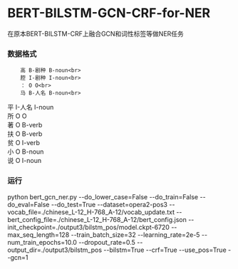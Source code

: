 # BERT-BILSTM-GCN-CRF-for-NER
在原本BERT-BILSTM-CRF上融合GCN和词性标签等做NER任务
### 数据格式
        高 B-剧种 B-noun<br>
        腔 I-剧种 I-noun<br>
        ： O O<br>
        马 B-人名 B-noun<br>
平 I-人名 I-noun<br>
所 O O<br>
著 O B-verb<br>
扶 O B-verb<br>
贫 O I-verb<br> 
小 O B-noun<br>
说 O I-noun<br>
### 运行
python bert_gcn_ner.py
    --do_lower_case=False
    --do_train=False
    --do_eval=False
    --do_test=True
    --dataset=opera2-pos3
    --vocab_file=./chinese_L-12_H-768_A-12/vocab_update.txt
    --bert_config_file=./chinese_L-12_H-768_A-12/bert_config.json
    --init_checkpoint=./output3/bilstm_pos/model.ckpt-6720
    --max_seq_length=128
    --train_batch_size=32
    --learning_rate=2e-5 
    --num_train_epochs=10.0 
    --dropout_rate=0.5 
    --output_dir=./output3/bilstm_pos
    --bilstm=True
    --crf=True
    --use_pos=True 
    --gcn=1
